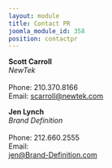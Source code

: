 ```yaml
---
layout: module
title: Contact PR
joomla_module_id: 358
position: contactpr
---
```

<div class="contact_pr">
<div class="contact_pr_content">
<p style="text-align: left;"><strong>Scott Carroll<br /></strong><em>NewTek</em><br /><br />Phone: 210.370.8166<br /> Email: <a href="mailto:scarroll@newtek.com">scarroll@newtek.com</a></p>
</div>
</div>
<div class="contact_pr">
<div class="contact_pr_content">
<p style="text-align: left;"><strong>Jen Lynch<br /></strong><em>Brand Definition</em><br /><br />Phone: 212.660.2555<br /> Email:<br> <a href="mailto:jen@Brand-Definition.com">jen@Brand-Definition.com</a></p>
</div>
</div>
